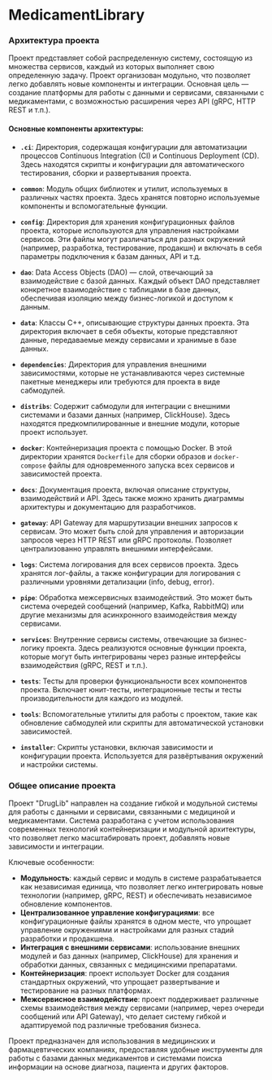 # MedicamentLibrary
 
### Архитектура проекта

Проект представляет собой распределенную систему, состоящую из множества сервисов, каждый из которых выполняет свою определенную задачу. Проект организован модульно, что позволяет легко добавлять новые компоненты и интеграции. Основная цель — создание платформы для работы с данными и сервисами, связанными с медикаментами, с возможностью расширения через API (gRPC, HTTP REST и т.п.).

#### Основные компоненты архитектуры:

- **`.ci`**: Директория, содержащая конфигурации для автоматизации процессов Continuous Integration (CI) и Continuous Deployment (CD). Здесь находятся скрипты и конфигурации для автоматического тестирования, сборки и развертывания проекта.
  
- **`common`**: Модуль общих библиотек и утилит, используемых в различных частях проекта. Здесь хранятся повторно используемые компоненты и вспомогательные функции.

- **`config`**: Директория для хранения конфигурационных файлов проекта, которые используются для управления настройками сервисов. Эти файлы могут различаться для разных окружений (например, разработка, тестирование, продакшн) и включать в себя параметры подключения к базам данных, API и т.д.

- **`dao`**: Data Access Objects (DAO) — слой, отвечающий за взаимодействие с базой данных. Каждый объект DAO представляет конкретное взаимодействие с таблицами в базе данных, обеспечивая изоляцию между бизнес-логикой и доступом к данным.

- **`data`**: Классы C++, описывающие структуры данных проекта. Эта директория включает в себя объекты, которые представляют данные, передаваемые между сервисами и хранимые в базе данных.

- **`dependencies`**: Директория для управления внешними зависимостями, которые не устанавливаются через системные пакетные менеджеры или требуются для проекта в виде сабмодулей.

- **`distribs`**: Содержит сабмодули для интеграции с внешними системами и базами данных (например, ClickHouse). Здесь находятся предкомпилированные и внешние модули, которые проект использует.

- **`docker`**: Контейнеризация проекта с помощью Docker. В этой директории хранятся `Dockerfile` для сборки образов и `docker-compose` файлы для одновременного запуска всех сервисов и зависимостей проекта.

- **`docs`**: Документация проекта, включая описание структуры, взаимодействий и API. Здесь также можно хранить диаграммы архитектуры и документацию для разработчиков.

- **`gateway`**: API Gateway для маршрутизации внешних запросов к сервисам. Это может быть слой для управления и авторизации запросов через HTTP REST или gRPC протоколы. Позволяет централизованно управлять внешними интерфейсами.

- **`logs`**: Система логирования для всех сервисов проекта. Здесь хранятся лог-файлы, а также конфигурации для логирования с различными уровнями детализации (info, debug, error).

- **`pipe`**: Обработка межсервисных взаимодействий. Это может быть система очередей сообщений (например, Kafka, RabbitMQ) или другие механизмы для асинхронного взаимодействия между сервисами.

- **`services`**: Внутренние сервисы системы, отвечающие за бизнес-логику проекта. Здесь реализуются основные функции проекта, которые могут быть интегрированы через разные интерфейсы взаимодействия (gRPC, REST и т.п.).

- **`tests`**: Тесты для проверки функциональности всех компонентов проекта. Включает юнит-тесты, интеграционные тесты и тесты производительности для каждого из модулей.

- **`tools`**: Вспомогательные утилиты для работы с проектом, такие как обновление сабмодулей или скрипты для автоматической установки зависимостей.

- **`installer`**: Скрипты установки, включая зависимости и конфигурации проекта. Используется для развёртывания окружений и настройки системы.

### Общее описание проекта

Проект "DrugLib" направлен на создание гибкой и модульной системы для работы с данными и сервисами, связанными с медициной и медикаментами. Система разработана с учетом использования современных технологий контейнеризации и модульной архитектуры, что позволяет легко масштабировать проект, добавлять новые зависимости и интеграции.

Ключевые особенности:
- **Модульность**: каждый сервис и модуль в системе разрабатывается как независимая единица, что позволяет легко интегрировать новые технологии (например, gRPC, REST) и обеспечивать независимое обновление компонентов.
- **Централизованное управление конфигурациями**: все конфигурационные файлы хранятся в одном месте, что упрощает управление окружениями и настройками для разных стадий разработки и продакшена.
- **Интеграция с внешними сервисами**: использование внешних модулей и баз данных (например, ClickHouse) для хранения и обработки данных, связанных с медицинскими препаратами.
- **Контейнеризация**: проект использует Docker для создания стандартных окружений, что упрощает развертывание и тестирование на разных платформах.
- **Межсервисное взаимодействие**: проект поддерживает различные схемы взаимодействия между сервисами (например, через очереди сообщений или API Gateway), что делает систему гибкой и адаптируемой под различные требования бизнеса.

Проект предназначен для использования в медицинских и фармацевтических компаниях, предоставляя удобные инструменты для работы с базами данных медикаментов и системами поиска информации на основе диагноза, пациента и других факторов.
